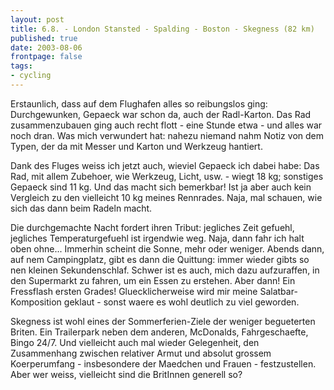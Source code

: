 ```yaml
---
layout: post
title: 6.8. - London Stansted - Spalding - Boston - Skegness (82 km)
published: true
date: 2003-08-06
frontpage: false 
tags:
- cycling
---
```


Erstaunlich, dass auf dem Flughafen alles so reibungslos ging: Durchgewunken, Gepaeck war schon da, auch der Radl-Karton. Das Rad zusammenzubauen ging auch recht flott - eine Stunde etwa - und alles war noch dran. Was mich verwundert hat: nahezu niemand nahm Notiz von dem Typen, der da mit Messer und Karton und Werkzeug hantiert.

Dank des Fluges weiss ich jetzt auch, wieviel Gepaeck ich dabei habe: Das Rad, mit allem Zubehoer, wie Werkzeug, Licht, usw. - wiegt 18 kg; sonstiges Gepaeck sind 11 kg. Und das macht sich bemerkbar! Ist ja aber auch kein Vergleich zu den vielleicht 10 kg meines Rennrades. Naja, mal schauen, wie sich das dann beim Radeln macht.

Die durchgemachte Nacht fordert ihren Tribut: jegliches Zeit gefuehl, jegliches Temperaturgefuehl ist irgendwie weg. Naja, dann fahr ich halt oben ohne... Immerhin scheint die Sonne, mehr oder weniger. Abends dann, auf nem Campingplatz, gibt es dann die Quittung: immer wieder gibts so nen kleinen Sekundenschlaf. Schwer ist es auch, mich dazu aufzuraffen, in den Supermarkt zu fahren, um ein Essen zu erstehen. Aber dann! Ein Fressflash ersten Grades! Gluecklicherweise wird mir meine Salatbar-Komposition geklaut - sonst waere es wohl deutlich zu viel geworden.

Skegness ist wohl eines der Sommerferien-Ziele der weniger begueterten Briten. Ein Trailerpark neben dem anderen, McDonalds, Fahrgeschaefte, Bingo 24/7. Und vielleicht auch mal wieder Gelegenheit, den Zusammenhang zwischen relativer Armut und absolut grossem Koerperumfang - insbesondere der Maedchen und Frauen - festzustellen. Aber wer weiss, vielleicht sind die BritInnen generell so?

